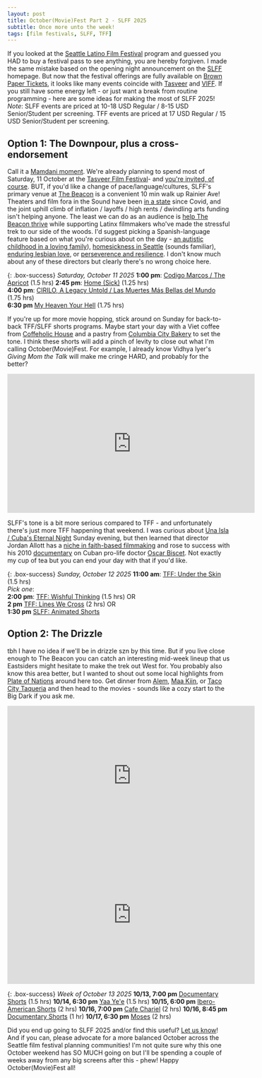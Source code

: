 ```yaml
---
layout: post
title: October(Movie)Fest Part 2 - SLFF 2025
subtitle: Once more unto the week!
tags: [film festivals, SLFF, TFF]
---
```


If you looked at the [Seattle Latino Film Festival](https://slff.org/) program and guessed you HAD to buy a festival pass to see anything, you are hereby forgiven. I made the same mistake based on the opening night announcement on the [SLFF](https://slff.org/) homepage. But now that the festival offerings are fully available on [Brown Paper Tickets](https://www.brownpapertickets.com/profile/4708316), it looks like many events coincide with [Tasveer](https://tasveer.org/) and [VIFF](https://viff.org). If you still have some energy left - or just want a break from routine programming - here are some ideas for making the most of SLFF 2025!
*Note*: SLFF events are priced at 10-18 USD Regular / 8-15 USD Senior/Student per screening. TFF events are priced at 17 USD Regular / 15 USD Senior/Student per screening.

## Option 1: The Downpour, plus a cross-endorsement

Call it a [Mamdani moment](https://www.youtube.com/watch?v=GYH_zerPE3M). We're already planning to spend most of Saturday, 11 October at the [Tasveer Film Festival](https://tasveer.org)- and [you're invited, of course](https://www.eventbrite.com/e/field-trip-tasveer-film-festival-2025-tickets-1712283218199?aff=oddtdtcreator). BUT, if you'd like a change of pace/language/cultures, SLFF's primary venue at [The Beacon](https://thebeacon.film/) is a convenient 10 min walk up Rainier Ave! Theaters and film fora in the Sound have been [in a state](https://www.realchangenews.org/news/2025/03/07/recent-seattle-cinema-closures-force-owners-go-back-drawing-board) since Covid, and the joint uphill climb of inflation / layoffs / high rents / dwindling arts funding isn't helping anyone. The least we can do as an audience is [help The Beacon thrive](https://web.archive.org/web/20250324200031/https://www.seattletimes.com/entertainment/movies/seattle-movie-theaters-arent-dying-theyre-changing/) while supporting Latinx filmmakers who've made the stressful trek to our side of the woods. I'd suggest picking a Spanish-language feature based on what you're curious about on the day - [an autistic childhood in a loving family](https://www.brownpapertickets.com/event/6714462)), [homesickness in Seattle](https://www.brownpapertickets.com/event/6714735) (sounds familiar), [enduring lesbian love](https://www.brownpapertickets.com/event/6714746), or [perseverence and resilience](https://www.brownpapertickets.com/event/6714744). I don't know much about any of these directors but clearly there's no wrong choice here.

{: .box-success} 
*Saturday, October 11 2025*
**1:00 pm**: [Codigo Marcos / The Apricot](https://www.brownpapertickets.com/event/6714462) (1.5 hrs)
**2:45 pm**: [Home (Sick)](https://www.brownpapertickets.com/event/6714735) (1.25 hrs)     
**4:00 pm**: [CIRILO, A Legacy Untold / Las Muertes Más Bellas del Mundo](https://www.brownpapertickets.com/event/6714744) (1.75 hrs)     
**6:30 pm** [My Heaven Your Hell](https://www.brownpapertickets.com/event/6714746) (1.75 hrs)     

If you're up for more movie hopping, stick around on Sunday for back-to-back TFF/SLFF shorts programs. Maybe start your day with a Viet coffee from [Coffeholic House](https://coffeeholichouse.com/) and a pastry from [Columbia City Bakery](https://www.columbiacitybakery.com/) to set the tone. I think these shorts will add a pinch of levity to close out what I'm calling October(Movie)Fest. For example, I already know Vidhya Iyer's *Giving Mom the Talk* will make me cringe HARD, and probably for the better?

<iframe width="560" height="315" src="https://www.youtube.com/embed/e-sqUTMBxH8?si=cJziYyd5YiHdqkSi" title="YouTube video player" frameborder="0" allow="accelerometer; autoplay; clipboard-write; encrypted-media; gyroscope; picture-in-picture; web-share" referrerpolicy="strict-origin-when-cross-origin" allowfullscreen></iframe>

SLFF's tone is a bit more serious compared to TFF - and unfortunately there's just more TFF happening that weekend. I was curious about [Una Isla / Cuba's Eternal Night](https://www.brownpapertickets.com/event/6715760) Sunday evening, but then learned that director Jordan Allott has a [niche in faith-based filmmaking](https://indefenseofchristians.org/people/jordan-allot-2/) and rose to success with his 2010 [documentary](https://www.imdb.com/title/tt1656705/) on Cuban pro-life doctor [Oscar Biscet](https://www.npr.org/2007/11/05/15994973/cuban-dissident-awarded-medal-of-freedom). Not exactly my cup of tea but you can end your day with that if you'd like.

{: .box-success} 
*Sunday, October 12 2025*
**11:00 am**: [TFF: Under the Skin](https://tffm2025.eventive.org/schedule/68b46f0f8af0d2f32d1a3012) (1.5 hrs)             
*Pick one*:          
**2:00 pm**: [TFF: Wishful Thinking](https://tffm2025.eventive.org/schedule/68aafe760f680073aa15a03e) (1.5 hrs) OR          
**2 pm** [TFF: Lines We Cross](https://tffm2025.eventive.org/schedule/68b4700155b157333589ae42) (2 hrs) OR          
**1:30 pm** [SLFF: Animated Shorts](https://www.brownpapertickets.com/event/6715735)       


## Option 2: The Drizzle
tbh I have no idea if we'll be in drizzle szn by this time. But if you live close enough to The Beacon you can catch an interesting mid-week lineup that us Eastsiders might hesitate to make the trek out West for. You probably also know this area better, but I wanted to shout out some local highlights from [Plate of Nations](https://www.plateofnations.com/restaurants/) around here too. Get dinner from [Alem](https://alemrestaurant.com/), [Maa Kiin](https://share.google/dtL1BAB2WZteN5Hwt), or [Taco City Taqueria](https://www.tacocitysea.com/) and then head to the movies - sounds like a cozy start to the Big Dark if you ask me. 

<iframe width="560" height="315" src="https://www.youtube.com/embed/kUyyLPF7Qik?si=8_72OFIiOtWTxBi-" title="YouTube video player" frameborder="0" allow="accelerometer; autoplay; clipboard-write; encrypted-media; gyroscope; picture-in-picture; web-share" referrerpolicy="strict-origin-when-cross-origin" allowfullscreen></iframe>

<iframe width="560" height="315" src="https://www.youtube.com/embed/cr2zH0llOsg?si=tYmepM_EguwDGcGm" title="YouTube video player" frameborder="0" allow="accelerometer; autoplay; clipboard-write; encrypted-media; gyroscope; picture-in-picture; web-share" referrerpolicy="strict-origin-when-cross-origin" allowfullscreen></iframe>

{: .box-success} 
*Week of October 13 2025*
**10/13, 7:00 pm** [Documentary Shorts](https://www.brownpapertickets.com/event/6716778) (1.5 hrs)
**10/14, 6:30 pm** [Yaa Ye'e](https://www.brownpapertickets.com/event/6717755) (1.5 hrs)
**10/15, 6:00 pm** [Ibero-American Shorts](https://www.brownpapertickets.com/event/6718093) (2 hrs)
**10/16, 7:00 pm** [Cafe Chariel](https://www.brownpapertickets.com/event/6715742) (2 hrs)
**10/16, 8:45 pm** [Documentary Shorts](https://www.brownpapertickets.com/event/6718102) (1 hr)
**10/17, 6:30 pm** [Moses](https://www.brownpapertickets.com/event/6718112) (2 hrs)

Did you end up going to SLFF 2025 and/or find this useful? [Let us know](mailto:socsafceastside@gmail.com)! And if you can, please advocate for a more balanced October across the Seattle film festival planning communities! I'm not quite sure why this one October weekend has SO MUCH going on but I'll be spending a couple of weeks away from any big screens after this - phew! Happy October(Movie)Fest all!
